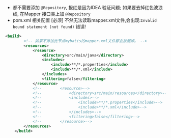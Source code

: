 - 都不需要添加 `@Repository`, 报红是因为IDEA 验证问题; 如果要去掉红色波浪线, 在Mapper 接口类上加 `@Repository`
- pom.xml 相关配置 [必须] 不然无法读取mapper.xml文件,会出现:`Invalid bound statement (not found)` 错误!

```xml
<build>
        <!-- 如果不添加此节点mybatis的mapper.xml文件都会被漏掉。 -->
        <resources>
            <resource>
                <directory>src/main/java</directory>
                <includes>
                    <include>**/*.properties</include>
                    <include>**/*.xml</include>
                </includes>
                <filtering>false</filtering>
            </resource>
            <!--        <resource>-->
            <!--            <directory>src/main/resources</directory>-->
            <!--            <includes>-->
            <!--                <include>**/*.properties</include>-->
            <!--                <include>**/*.xml</include>-->
            <!--            </includes>-->
            <!--            <filtering>false</filtering>-->
            <!--        </resource>-->
        </resources>
    </build>
```